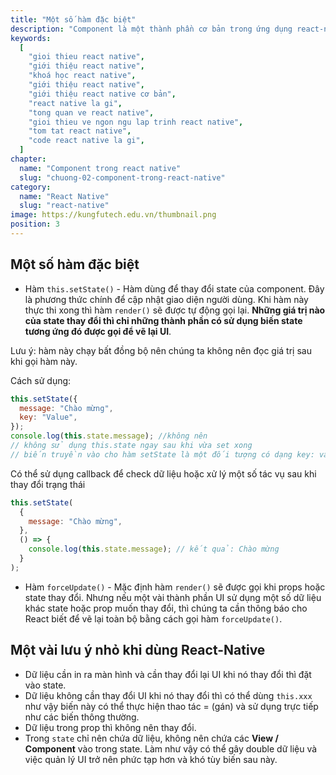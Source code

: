 ```yaml
---
title: "Một số hàm đặc biệt"
description: "Component là một thành phần cơ bản trong ứng dụng react-native. Mọi view, screen đều được kế thừa từ lớp component này."
keywords:
  [
    "gioi thieu react native",
    "giới thiệu react native",
    "khoá học react native",
    "giới thiệu react native",
    "giới thiệu react native cơ bản",
    "react native la gi",
    "tong quan ve react native",
    "gioi thieu ve ngon ngu lap trinh react native",
    "tom tat react native",
    "code react native la gi",
  ]
chapter:
  name: "Component trong react native"
  slug: "chuong-02-component-trong-react-native"
category:
  name: "React Native"
  slug: "react-native"
image: https://kungfutech.edu.vn/thumbnail.png
position: 3
---
```


## Một số hàm đặc biệt

- Hàm `this.setState()` - Hàm dùng để thay đổi state của component. Đây là phương thức chính để cập nhật giao diện người dùng. Khi hàm này thực thi xong thì hàm `render()` sẽ được tự động gọi lại. **Những giá trị nào của state thay đổi thì chỉ những thành phần có sử dụng biến state tương ứng đó được gọi để vẽ lại UI**.

Lưu ý: hàm này chạy bất đồng bộ nên chúng ta không nên đọc giá trị sau khi gọi hàm này.

Cách sử dụng:

```javascript
this.setState({
  message: "Chào mừng",
  key: "Value",
});
console.log(this.state.message); //không nên
// không sử dụng this.state ngay sau khi vừa set xong
// biến truyền vào cho hàm setState là một đối tượng có dạng key: value.
```

Có thể sử dụng callback để check dữ liệu hoặc xử lý một số tác vụ sau khi thay đổi trạng thái

```javascript
this.setState(
  {
    message: "Chào mừng",
  },
  () => {
    console.log(this.state.message); // kết quả: Chào mừng
  }
);
```

- Hàm `forceUpdate()` - Mặc định hàm `render()` sẽ được gọi khi props hoặc state thay đổi. Nhưng nếu một vài thành phần UI sử dụng một số dữ liệu khác state hoặc prop muốn thay đổi, thì chúng ta cần thông báo cho React biết để vẽ lại toàn bộ bằng cách gọi hàm `forceUpdate()`.

## Một vài lưu ý nhỏ khi dùng React-Native

- Dữ liệu cần in ra màn hình và cần thay đổi lại UI khi nó thay đổi thì đặt vào state.
- Dữ liệu không cần thay đổi UI khi nó thay đổi thì có thể dùng `this.xxx` như vậy biến này có thể thực hiện thao tác = (gán) và sử dụng trực tiếp như các biến thông thường.
- Dữ liệu trong prop thì không nên thay đổi.
- Trong `state` chỉ nên chứa dữ liệu, không nên chứa các **View / Component** vào trong state. Làm như vậy có thể gây double dữ liệu và việc quản lý UI trở nên phức tạp hơn và khó tùy biến sau này.
